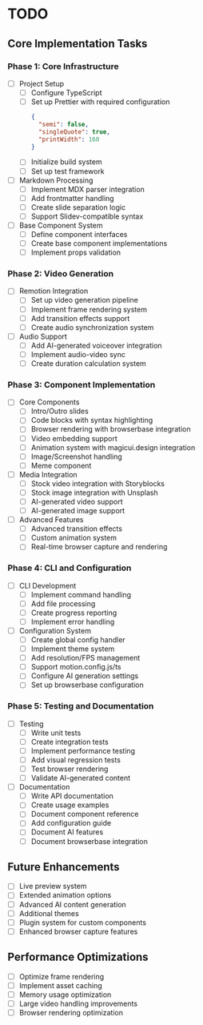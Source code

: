 # TODO

## Core Implementation Tasks

### Phase 1: Core Infrastructure
- [ ] Project Setup
  - [ ] Configure TypeScript
  - [ ] Set up Prettier with required configuration
    ```json
    {
      "semi": false,
      "singleQuote": true,
      "printWidth": 160
    }
    ```
  - [ ] Initialize build system
  - [ ] Set up test framework

- [ ] Markdown Processing
  - [ ] Implement MDX parser integration
  - [ ] Add frontmatter handling
  - [ ] Create slide separation logic
  - [ ] Support Slidev-compatible syntax

- [ ] Base Component System
  - [ ] Define component interfaces
  - [ ] Create base component implementations
  - [ ] Implement props validation

### Phase 2: Video Generation
- [ ] Remotion Integration
  - [ ] Set up video generation pipeline
  - [ ] Implement frame rendering system
  - [ ] Add transition effects support
  - [ ] Create audio synchronization system

- [ ] Audio Support
  - [ ] Add AI-generated voiceover integration
  - [ ] Implement audio-video sync
  - [ ] Create duration calculation system

### Phase 3: Component Implementation
- [ ] Core Components
  - [ ] Intro/Outro slides
  - [ ] Code blocks with syntax highlighting
  - [ ] Browser rendering with browserbase integration
  - [ ] Video embedding support
  - [ ] Animation system with magicui.design integration
  - [ ] Image/Screenshot handling
  - [ ] Meme component

- [ ] Media Integration
  - [ ] Stock video integration with Storyblocks
  - [ ] Stock image integration with Unsplash
  - [ ] AI-generated video support
  - [ ] AI-generated image support

- [ ] Advanced Features
  - [ ] Advanced transition effects
  - [ ] Custom animation system
  - [ ] Real-time browser capture and rendering

### Phase 4: CLI and Configuration
- [ ] CLI Development
  - [ ] Implement command handling
  - [ ] Add file processing
  - [ ] Create progress reporting
  - [ ] Implement error handling

- [ ] Configuration System
  - [ ] Create global config handler
  - [ ] Implement theme system
  - [ ] Add resolution/FPS management
  - [ ] Support motion.config.js/ts
  - [ ] Configure AI generation settings
  - [ ] Set up browserbase configuration

### Phase 5: Testing and Documentation
- [ ] Testing
  - [ ] Write unit tests
  - [ ] Create integration tests
  - [ ] Implement performance testing
  - [ ] Add visual regression tests
  - [ ] Test browser rendering
  - [ ] Validate AI-generated content

- [ ] Documentation
  - [ ] Write API documentation
  - [ ] Create usage examples
  - [ ] Document component reference
  - [ ] Add configuration guide
  - [ ] Document AI features
  - [ ] Document browserbase integration

## Future Enhancements
- [ ] Live preview system
- [ ] Extended animation options
- [ ] Advanced AI content generation
- [ ] Additional themes
- [ ] Plugin system for custom components
- [ ] Enhanced browser capture features

## Performance Optimizations
- [ ] Optimize frame rendering
- [ ] Implement asset caching
- [ ] Memory usage optimization
- [ ] Large video handling improvements
- [ ] Browser rendering optimization
